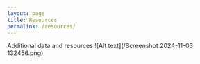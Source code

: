 ```yaml
---
layout: page
title: Resources
permalink: /resources/
---
```

Additional data and resources
![Alt text](/Screenshot 2024-11-03 132456.png)
